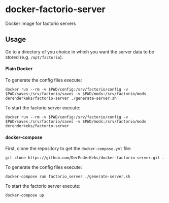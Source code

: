 # docker-factorio-server

Docker image for factorio servers

## Usage

Go to a directory of you choice in which you want the server data to be stored (e.g. `/opt/factorio`).

#### Plain Docker

To generate the config files execute: 
```shell
docker run --rm -v $PWD/config:/srv/factorio/config -v $PWD/saves:/srv/factorio/saves -v $PWD/mods:/srv/factorio/mods derenderkeks/factorio-server ./generate-server.sh
```

To start the factorio server execute:
```shell
docker run --rm -v $PWD/config:/srv/factorio/config -v $PWD/saves:/srv/factorio/saves -v $PWD/mods:/srv/factorio/mods derenderkeks/factorio-server
```

#### docker-compose

First, clone the repository to get the `docker-compose.yml` file:
```shell
git clone https://github.com/DerEnderKeks/docker-factorio-server.git .
```

To generate the config files execute: 
```shell
docker-compose run factorio_server ./generate-server.sh
```

To start the factorio server execute:
```shell
docker-compose up
```

